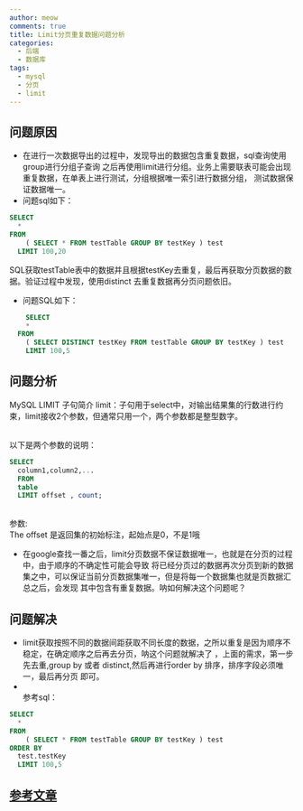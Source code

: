 ```yaml
---
author: meow
comments: true
title: Limit分页重复数据问题分析
categories:
  - 后端
  - 数据库
tags:
  - mysql
  - 分页
  - limit
---
```


## 问题原因
- 在进行一次数据导出的过程中，发现导出的数据包含重复数据，sql查询使用group进行分组子查询
  之后再使用limit进行分组。业务上需要联表可能会出现重复数据，在单表上进行测试，分组根据唯一索引进行数据分组，
  测试数据保证数据唯一。<br>
- 问题sql如下：
``` sql
SELECT
  *
FROM
    ( SELECT * FROM testTable GROUP BY testKey ) test
  LIMIT 100,20
```
SQL获取testTable表中的数据并且根据testKey去重复，最后再获取分页数据的数据。验证过程中发现，使用distinct
去重复数据再分页问题依旧。<br>
- 问题SQL如下：
``` sql
	SELECT
    *
  FROM
    ( SELECT DISTINCT testKey FROM testTable GROUP BY testKey ) test
    LIMIT 100,5
```

## 问题分析
MySQL LIMIT 子句简介
limit：子句用于select中，对输出结果集的行数进行约束，limit接收2个参数，但通常只用一个，两个参数都是整型数字。

<br>以下是两个参数的说明：

``` sql
SELECT
  column1,column2,...
  FROM
  table
  LIMIT offset , count;
```
<br>参数:
<br>The offset 是返回集的初始标注，起始点是0，不是1哦
- 在google查找一番之后，limit分页数据不保证数据唯一，也就是在分页的过程中，由于顺序的不确定性可能会导致
  将已经分页过的数据再次分页到新的数据集之中，可以保证当前分页数据集唯一，但是将每一个数据集也就是页数据汇总之后，会发现
  其中包含有重复数据。呐如何解决这个问题呢？

## 问题解决
- limit获取按照不同的数据间距获取不同长度的数据，之所以重复是因为顺序不稳定，在确定顺序之后再去分页，呐这个问题就解决了
  ，上面的需求，第一步先去重,group by 或者 distinct,然后再进行order by 排序，排序字段必须唯一，最后再分页
  即可。
- <br>参考sql：
``` sql
SELECT
  *
FROM
    ( SELECT * FROM testTable GROUP BY testKey ) test
ORDER BY
  test.testKey
  LIMIT 100,5
```
## [参考文章](https://zhuanlan.zhihu.com/p/359315847#:~:text=MySQL%E4%BD%BF%E7%94%A8limit%E8%BF%9B%E8%A1%8C%E5%88%86%E9%A1%B5%E6%9F%A5%E8%AF%A2%E6%97%B6%EF%BC%8C%E5%8F%AF%E8%83%BD%E4%BC%9A%E5%87%BA%E7%8E%B0%E9%87%8D%E5%A4%8D%E6%95%B0%E6%8D%AE%EF%BC%8C%E5%8F%AF%E4%BB%A5%E9%80%9A%E8%BF%87%E5%8A%A0%E4%B8%8Aorder%20by%E5%AD%90%E5%8F%A5%E5%B9%B6%E4%BF%9D%E8%AF%81%E6%8E%92%E5%BA%8F%E5%AD%97%E6%AE%B5%E7%9A%84%E5%94%AF%E4%B8%80%E6%80%A7%E6%9D%A5%E8%A7%A3%E5%86%B3%E3%80%82,%E7%BC%96%E8%BE%91%E4%BA%8E%202021-03-24%2018%3A25)
